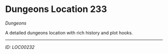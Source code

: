 # Dungeons Location 233

*Dungeons*

A detailed dungeons location with rich history and plot hooks.

---
*ID: LOC00232*